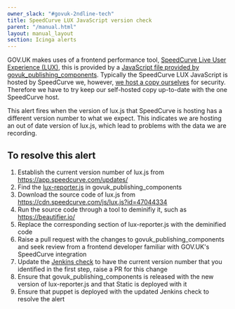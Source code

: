 ```yaml
---
owner_slack: "#govuk-2ndline-tech"
title: SpeedCurve LUX JavaScript version check
parent: "/manual.html"
layout: manual_layout
section: Icinga alerts
---
```


GOV.UK makes uses of a frontend performance tool, [SpeedCurve Live User Experience (LUX)][speedcurve], this is provided by a [JavaScript file provided by govuk_publishing_components][js-file]. Typically the SpeedCurve LUX JavaScript is hosted by SpeedCurve we, however, [we host a copy ourselves][self-hosting] for security. Therefore we have to try keep our self-hosted copy up-to-date with the one SpeedCurve host.

This alert fires when the version of lux.js that SpeedCurve is hosting has a different version number to what we expect. This indicates we are hosting an out of date version of lux.js, which lead to problems with the data we are recording.

## To resolve this alert

1. Establish the current version number of lux.js from <https://app.speedcurve.com/updates/>
1. Find the [lux-reporter.js][js-file] in govuk_publishing_components
1. Download the source code of lux.js from <https://cdn.speedcurve.com/js/lux.js?id=47044334>
1. Run the source code through a tool to deminifiy it, such as <https://beautifier.io/>
1. Replace the corresponding section of lux-reporter.js with the deminified code
1. Raise a pull request with the changes to govuk_publishing_components and seek review from a frontend developer familiar with GOV.UK's SpeedCurve integration
1. Update the [Jenkins check][] to have the current version number that you identified in the first step, raise a PR for this change
1. Ensure that govuk_publishing_components is released with the new version of lux-reporter.js and that Static is deployed with it
1. Ensure that puppet is deployed with the updated Jenkins check to resolve the alert

[speedcurve]: https://www.speedcurve.com/features/performance-monitoring/
[js-file]: https://github.com/alphagov/govuk_publishing_components/blob/master/app/assets/javascripts/govuk_publishing_components/vendor/lux/lux-reporter.js
[self-hosting]: https://support.speedcurve.com/docs/self-hosted-real-user-monitoring
[Jenkins check]: https://github.com/alphagov/govuk-puppet/blob/main/modules/govuk_jenkins/templates/jobs/speedcurve_lux_js_version_check.yaml.erb
